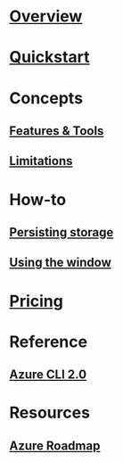 # [Overview](overview.md)

# [Quickstart](quickstart.md)

# Concepts
## [Features & Tools](features.md)
## [Limitations](limitations.md)

# How-to
## [Persisting storage](persisting-shell-storage.md)
## [Using the window](using-the-shell-window.md)

# [Pricing](pricing.md)

# Reference
## [Azure CLI 2.0](/cli/azure) 
# Resources
## [Azure Roadmap](https://azure.microsoft.com/roadmap/?category=monitoring-management)
